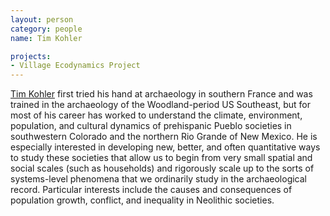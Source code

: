 ```yaml
---
layout: person
category: people
name: Tim Kohler

projects:
- Village Ecodynamics Project
---
```


[Tim Kohler](http://libarts.wsu.edu/anthro/faculty/kohler.html) first tried his hand at archaeology in southern France and was trained in the archaeology of the Woodland-period US Southeast, but for most of his career has worked to understand the climate, environment, population, and cultural dynamics of prehispanic Pueblo societies in southwestern Colorado and the northern Rio Grande of New Mexico. He is especially interested in developing new, better, and often quantitative ways to study these societies that allow us to begin from very small spatial and social scales (such as households) and rigorously scale up to the sorts of systems-level phenomena that we ordinarily study in the archaeological record. Particular interests include the causes and consequences of population growth, conflict, and inequality in Neolithic societies.